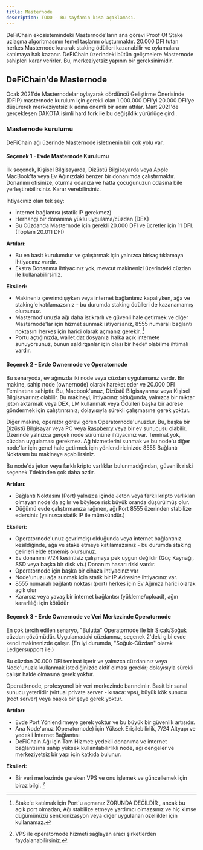 ```yaml
---
title: Masternode
description: TODO - Bu sayfanın kısa açıklaması.
---
```


DeFiChain ekosistemindeki Masternode'ların ana görevi Proof Of Stake uzlaşma algoritmasının temel taşlarını oluşturmaktır. 20.000 DFI tutan herkes Masternode kurarak staking ödülleri kazanabilir ve oylamalara katılmaya hak kazanır. DeFiChain üzerindeki bütün gelişmelere Masternode sahipleri karar verirler. Bu, merkeziyetsiz yapının bir gereksinimidir.

## DeFiChain'de Masternode

Ocak 2021'de Masternodelar oylayarak dördüncü Geliştirme Önerisinde (DFIP) masternode kurulum için gerekli olan 1.000.000 DFI'yi 20.000 DFI'ye düşürerek merkeziyetsizlik adına önemli bir adım attılar. Mart 2021'de gerçekleşen DAKOTA isimli hard fork ile bu değişiklik yürürlüge girdi.

### Masternode kurulumu

DeFiChain ağı üzerinde Masternode işletmenin bir çok yolu var.

#### Seçenek 1 - Evde Masternode Kurulumu

İlk seçenek, Kişisel Bilgisayarda, Dizüstü Bilgisayarda veya Apple MacBook'ta veya Ev Ağınızdaki benzer bir donanımda çalıştırmaktır. Donanımı ofisinize, oturma odanıza ve hatta çocuğunuzun odasına bile yerleştirebilirsiniz. Karar verebilirsiniz.

İhtiyacınız olan tek şey:

- İnternet bağlantısı (statik IP gerekmez)
- Herhangi bir donanıma yüklü uygulama/cüzdan (DEX)
- Bu Cüzdanda Masternode için gerekli 20.000 DFI ve ücretler için 11 DFI. (Toplam 20.011 DFI)

**Artıları:**

- Bu en basit kurulumdur ve çalıştırmak için yalnızca birkaç tıklamaya ihtiyacınız vardır.
- Ekstra Donanıma ihtiyacınız yok, mevcut makinenizi üzerindeki cüzdan ile kullanabilirsiniz.

**Eksileri:**

- Makineniz çevrimdışıyken veya internet bağlantınız kapalıyken, ağa ve staking'e katılamazsınız - bu durumda staking ödülleri de kazanamamış olursunuz.
- Masternod'unuzla ağı daha istikrarlı ve güvenli hale getirmek ve diğer Masternode'lar için hizmet sunmak istiyorsanız, 8555 numaralı bağlantı noktasını herkes için harici olarak açmanız gerekir. [^1]
- Portu açtığınızda, wallet.dat dosyanızı halka açık internete sunuyorsunuz, bunun saldırganlar için olası bir hedef olabilme ihtimali vardır.

#### Seçenek 2 - Evde Ownernode ve Operatornode

Bu senaryoda, ev ağınızda iki node veya cüzdan uygulamanız vardır. Bir makine, sahip node (ownernode) olarak hareket eder ve 20.000 DFI Teminatına sahiptir. Bu, Macbook'unuz, Dizüstü Bilgisayarınız veya Kişisel Bilgisayarınız olabilir. Bu makineyi, ihtiyacınız olduğunda, yalnızca bir miktar jeton aktarmak veya DEX, LM kullanmak veya Ödülleri başka bir adrese göndermek için çalıştırırsınız; dolayısıyla sürekli çalışmasıne gerek yoktur.

Diğer makine, operatör görevi gören Operatornode'unuzdur. Bu, başka bir Dizüstü Bilgisayar veya PC veya [Raspberry](./App_on_Raspberry-Pi.md) veya bir ev sunucusu olabilir. Üzerinde yalnızca gerçek node sürümüne ihtiyacınız var. Teminat yok, cüzdan uygulaması gerekmez. Ağ hizmetlerini sunmak ve bu node'u diğer node'lar için genel hale getirmek için yönlendiricinizde 8555 Bağlantı Noktasını bu makineye açabilirsiniz.

Bu node'da jeton veya farklı kripto varlıklar bulunmadığından, güvenlik riski seçenek 1'dekinden çok daha azdır.

**Artıları:**

- Bağlantı Noktasını (Port) yalnızca içinde Jeton veya farklı kripto varlıkları olmayan node'da açılır ve böylece risk büyük oranda düşürülmüş olur.
- Düğümü evde çalıştırmanıza rağmen, ağı Port 8555 üzerinden stabilize edersiniz (yalnızca statik IP ile mümkündür.)

**Eksileri:**

- Operatornode'unuz çevrimdışı olduğunda veya internet bağlantınız kesildiğinde, ağa ve stake etmeye katılamazsınız - bu durumda staking gelirleri elde etmemiş olursunuz.
- Ev donanımı 7/24 kesintisiz çalışmaya pek uygun değildir (Güç Kaynağı, SSD veya başka bir disk vb.) Donanım hasarı riski vardır.
- Operatornode için başka bir cihaza ihtiyacınız var
- Node'unuzu ağa sunmak için statik bir IP Adresine ihtiyacınız var.
- 8555 numaralı bağlantı noktası (port) herkes için Ev Ağınıza harici olarak açık olur
- Kararsız veya yavaş bir internet bağlantısı (yükleme/upload), ağın kararlılığı için kötüdür

#### Seçenek 3 - Evde Ownernode ve Veri Merkezinde Operatornode

En çok tercih edilen senaryo, "Bulutta" Operatornode ile bir Sıcak/Soğuk cüzdan çözümüdür. Uygulamadaki cüzdanınız, seçenek 2'deki gibi evde kendi makinenizde çalışır. (En iyi durumda, "Soğuk-Cüzdan" olarak Ledgersupport ile.)

Bu cüzdan 20.000 DFI teminat içerir ve yalnızca cüzdanınız veya Node'unuzla kullanmak istediğinizde aktif olması gerekir; dolayısıyla sürekli çalışır halde olmasına gerek yoktur.

Operatörnode, profesyonel bir veri merkezinde barındırılır. Basit bir sanal sunucu yeterlidir (virtual private server - kısaca: vps), büyük kök sunucu (root server) veya başka bir şeye gerek yoktur.

**Artıları:**

- Evde Port Yönlendirmeye gerek yoktur ve bu büyük bir güvenlik artısıdır.
- Ana Node'unuz (Operatornode) için Yüksek Erişilebilirlik, 7/24 Altyapı ve yedekli İnternet Bağlantısı
- DeFiChain Ağı için Tam Hizmet: yedekli donanıma ve internet bağlantısına sahip yüksek kullanılabilirlikli node, ağı dengeler ve merkeziyetsiz bir yapı için katkıda bulunur.

**Eksileri:**

- Bir veri merkezinde gereken VPS ve onu işlemek ve güncellemek için biraz bilgi. [^2]

[^1]: Stake'e katılmak için Port'u açmanız ZORUNDA DEĞİLDİR , ancak bu açık port olmadan, Ağı stabilize etmeye yardımcı olmazsınız ve hiç kimse düğümünüzü senkronizasyon veya diğer uygulanan özellikler için kullanamaz.
[^2]: VPS ile operatornode hizmeti sağlayan aracı şirketlerden faydalanabilirsiniz.

